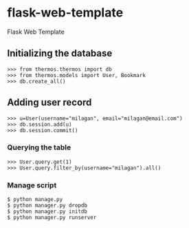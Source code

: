 # flask-web-template
Flask Web Template

## Initializing the database
```
>>> from thermos.thermos import db
>>> from thermos.models import User, Bookmark
>>> db.create_all()
```

## Adding user record
```
>>> u=User(username="milagan", email="milagan@email.com")
>>> db.session.add(u)
>>> db.session.commit()
```

### Querying the table
```
>>> User.query.get(1)
>>> User.query.filter_by(username="milagan").all()
```

### Manage script
```
$ python manage.py
$ python manager.py dropdb
$ python manager.py initdb
$ python manager.py runserver
```